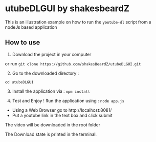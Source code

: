 # utubeDLGUI by shakesbeardZ
This is an illustration example on how to run the `youtube-dl` script from a nodeJs based application
## How to use
1. Download the project in your computer 

or run 
`git clone https://github.com/shakesBeardZ/utubeDLGUI.git`

2. Go to the downloaded directory :

`cd utubeDLGUI`

3. Install the application via : 
`npm install`

4. Test and Enjoy !
Run the application using : 
`node app.js`

- Using a Web Browser go to http://localhost:8081/
- Put a youtube link in the text box and click submit

The video will be downloaded in the root folder

The Download state is printed in the terminal.
